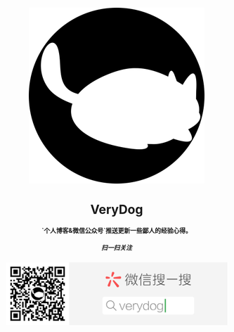 <p align="center">
  <img alt="logo" src="https://raw.githubusercontent.com/Jon-Millent/blog/master/images/main/verydog.png" width="400" max-width="100%">
</p>


<h1 align="center">
VeryDog
</h1>

<h4 align="center">
`个人博客&微信公众号`推送更新一些鄙人的经验心得。
</h4>

<h5 align="center">
扫一扫关注
</h5>

<div align="center">
  <img src="https://raw.githubusercontent.com/Jon-Millent/blog/master/images/main/weixin.png">
</div>
